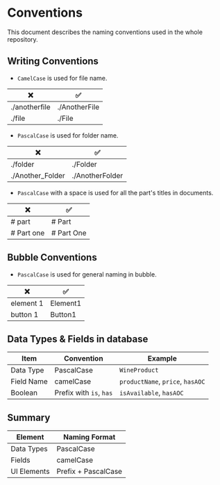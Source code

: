 # Conventions

This document describes the naming conventions used in the whole repository.

## Writing Conventions

- `CamelCase` is used for file name.

|❌|✅|
|-|-|
|./anotherfile|./AnotherFile|
|./file|./File|

- `PascalCase` is used for folder name.

|❌|✅|
|-|-|
|./folder|./Folder|
|./Another_Folder|./AnotherFolder|

- `PascalCase` with a space is used for all the part's titles in documents.

|❌|✅|
|-|-|
|# part|# Part|
|# Part one|# Part One|

## Bubble Conventions

- `PascalCase` is used for general naming in bubble.

|❌|✅|
|-|-|
| element 1 | Element1 |
| button 1  | Button1  |

## Data Types & Fields in database

| Item        | Convention       | Example             |
|-------------|------------------|---------------------|
| Data Type   | PascalCase        | `WineProduct`       |
| Field Name  | camelCase         | `productName`, `price`, `hasAOC` |
| Boolean     | Prefix with `is`, `has` | `isAvailable`, `hasAOC` |

## Summary

| Element        | Naming Format    |
|----------------|------------------|
| Data Types     | PascalCase       |
| Fields         | camelCase        |
| UI Elements    | Prefix + PascalCase |
